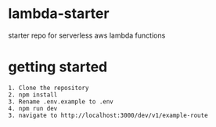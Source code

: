 # lambda-starter
starter repo for serverless aws lambda functions

# getting started
```
1. Clone the repository
2. npm install
3. Rename .env.example to .env
4. npm run dev
3. navigate to http://localhost:3000/dev/v1/example-route
```
